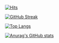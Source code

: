 [![Hits](https://hits.seeyoufarm.com/api/count/incr/badge.svg?url=https%3A%2F%2Fgithub.com%2FUltcrt&count_bg=%23A80000&title_bg=%23555555&icon=&icon_color=%23A80000&title=hits&edge_flat=false)](https://hits.seeyoufarm.com)

[![GitHub Streak](https://streak-stats.demolab.com/?user=Ultcrt&theme=dark)](https://git.io/streak-stats)

[![Top Langs](https://github-readme-stats.vercel.app/api/top-langs/?username=Ultcrt&theme=dark)](https://github.com/anuraghazra/github-readme-stats)

[![Anurag's GitHub stats](https://github-readme-stats.vercel.app/api?username=Ultcrt&theme=dark)](https://github.com/anuraghazra/github-readme-stats)
